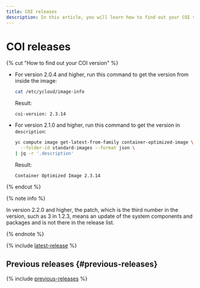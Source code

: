 ```yaml
---
title: COI releases
description: In this article, you will learn how to find out your COI version and read about the previous COI releases.
---
```


# COI releases

{% cut "How to find out your COI version" %}

* For version 2.0.4 and higher, run this command to get the version from inside the image:

  ```bash
  cat /etc/ycloud/image-info
  ```

  Result:

  ```text
  coi-version: 2.3.14
  ```

* For version 2.1.0 and higher, run this command to get the version in `description`:

  ```bash
  yc compute image get-latest-from-family container-optimized-image \
    --folder-id standard-images --format json \
  | jq -r '.description'
  ```

  Result:

  ```text
  Container Optimized Image 2.3.14
  ```

{% endcut %}

{% note info %}

In version 2.2.0 and higher, the patch, which is the third number in the version, such as 3 in 1.2.3, means an update of the system components and packages and is not there in the release list.

{% endnote %}

{% include [latest-release](../_includes/cos/latest-release.md) %}

## Previous releases {#previous-releases}

{% include [previous-releases](../_includes/cos/previous-releases.md) %}
